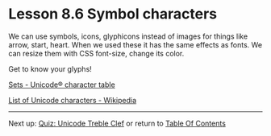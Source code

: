 # Lesson 8.6 Symbol characters

We can use symbols, icons, glyphicons instead of images for things like arrow, start, heart. When we used these it has the same effects as fonts. We can resize them with CSS font-size, change its color.

Get to know your glyphs!

[Sets - Unicode® character table](https://unicode-table.com/en/sets/)

[List of Unicode characters - Wikipedia](https://en.wikipedia.org/wiki/List_of_Unicode_characters)

- - -
Next up: [Quiz: Unicode Treble Clef](ND024_Part2_Lesson08_07.md) or return to [Table Of Contents](./ND024_TableOfContents.md)
